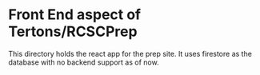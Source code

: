 <h1>Front End aspect of Tertons/RCSCPrep</h1>
This directory holds the react app for the prep site. It uses firestore as the database with no backend support as of now.
